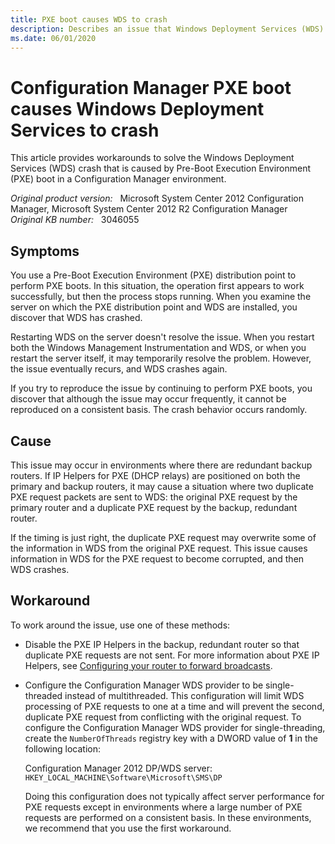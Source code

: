 ```yaml
---
title: PXE boot causes WDS to crash
description: Describes an issue that Windows Deployment Services (WDS) crashes during PXE boot and provides a workaround.
ms.date: 06/01/2020
---
```

# Configuration Manager PXE boot causes Windows Deployment Services to crash

This article provides workarounds to solve the Windows Deployment Services (WDS) crash that is caused by Pre-Boot Execution Environment (PXE) boot in a Configuration Manager environment.

_Original product version:_ &nbsp; Microsoft System Center 2012 Configuration Manager, Microsoft System Center 2012 R2 Configuration Manager  
_Original KB number:_ &nbsp; 3046055

## Symptoms

You use a Pre-Boot Execution Environment (PXE) distribution point to perform PXE boots. In this situation, the operation first appears to work successfully, but then the process stops running. When you examine the server on which the PXE distribution point and WDS are installed, you discover that WDS has crashed.

Restarting WDS on the server doesn't resolve the issue. When you restart both the Windows Management Instrumentation and WDS, or when you restart the server itself, it may temporarily resolve the problem. However, the issue eventually recurs, and WDS crashes again.

If you try to reproduce the issue by continuing to perform PXE boots, you discover that although the issue may occur frequently, it cannot be reproduced on a consistent basis. The crash behavior occurs randomly.

## Cause

This issue may occur in environments where there are redundant backup routers. If IP Helpers for PXE (DHCP relays) are positioned on both the primary and backup routers, it may cause a situation where two duplicate PXE request packets are sent to WDS: the original PXE request by the primary router and a duplicate PXE request by the backup, redundant router.

If the timing is just right, the duplicate PXE request may overwrite some of the information in WDS from the original PXE request. This issue causes information in WDS for the PXE request to become corrupted, and then WDS crashes.

## Workaround

To work around the issue, use one of these methods:

- Disable the PXE IP Helpers in the backup, redundant router so that duplicate PXE requests are not sent. For more information about PXE IP Helpers, see [Configuring your router to forward broadcasts](/previous-versions/windows/it-pro/windows-server-2008-R2-and-2008/cc732351(v=ws.10)).
- Configure the Configuration Manager WDS provider to be single-threaded instead of multithreaded. This configuration will limit WDS processing of PXE requests to one at a time and will prevent the second, duplicate PXE request from conflicting with the original request. To configure the Configuration Manager WDS provider for single-threading, create the `NumberOfThreads` registry key with a DWORD value of **1** in the following location:

    Configuration Manager 2012 DP/WDS server: `HKEY_LOCAL_MACHINE\Software\Microsoft\SMS\DP`

    Doing this configuration does not typically affect server performance for PXE requests except in environments where a large number of PXE requests are performed on a consistent basis. In these environments, we recommend that you use the first workaround.
